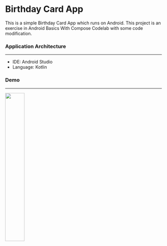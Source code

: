 # Birthday Card App

This is a simple Birthday Card App which runs on Android. This project is an exercise in Android Basics With Compose Codelab with some code modification.


### Application Architecture
---
- IDE: Android Studio
- Language: Kotlin

### Demo
---
<img src="https://github.com/zask45/android-basic-compose-birthday-card-app/assets/117462539/367156a5-985a-4946-a063-11f56f27e53d" width="35%">

